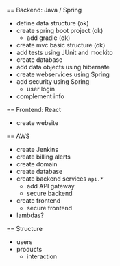 == Backend: Java / Spring

- define data structure (ok)
- create spring boot project (ok)
  - add gradle (ok)
- create mvc basic structure (ok)
- add tests using JUnit and mockito
- create database
- add data objects using hibernate
- create webservices using Spring
- add security using Spring
  - user login
- complement info

== Frontend: React

- create website

== AWS

- create Jenkins
- create billing alerts
- create domain
- create database
- create backend services `api.*`
  - add API gateway
  - secure backend
- create frontend
  - secure frontend
- lambdas?

== Structure

- users
- products
  - interaction
